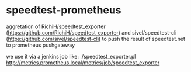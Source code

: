 # speedtest-prometheus
aggretation of RichiH/speedtest_exporter (https://github.com/RichiH/speedtest_exporter) and sivel/speedtest-cli (https://github.com/sivel/speedtest-cli) to push the result of speedtest.net to prometheus pushgateway


we use it via a jenkins job like: ./speedtest_exporter.pl http://metrics.prometheus.local/metrics/job/speedtest_exporter
